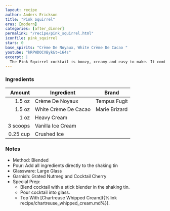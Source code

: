 ```yaml
---
layout: recipe
author: Anders Erickson
title: "Pink Squirrel"
eras: [modern]
categories: [after_dinner]
permalink: "/recipe/pink_squirrel.html"
iconfile: pink_squirrel
stars: 0
base_spirits: "Crème De Noyaux, White Crème De Cacao "
youtube: "kRPWDOCVByk&t=164s"
excerpt: |
  The Pink Squirrel cocktail is boozy, creamy and easy to make. It combines the unusual liqueur, creme de noyaux, with creme de cacao and heavy cream, and ties to a legendary Midwest cocktail bar.
---
```


### Ingredients

|   Amount | Ingredient           | Brand         |
| -------: | -------------------- | ------------- |
|   1.5 oz | Crème De Noyaux      | Tempus Fugit  |
|   1.5 oz | White Crème De Cacao | Marie Brizard |
|     1 oz | Heavy Cream          |
| 3 scoops | Vanilla Ice Cream    |
| 0.25 cup | Crushed Ice          |

### Notes

- Method: Blended
- Pour: Add all ingredients directly to the shaking tin
- Glassware: Large Glass
- Garnish: Grated Nutmeg and Cocktail Cherry
- Special Prep:
  - Blend cocktail with a stick blender in the shaking tin.
  - Pour cocktail into glass.
  - Top With [Chartreuse Whipped Cream]({%link recipe/chartreuse_whipped_cream.md%}).
